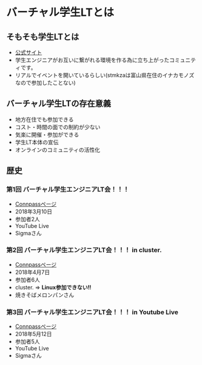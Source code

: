 # バーチャル学生LTとは
## そもそも学生LTとは
- [公式サイト](https://student-lt.tech/)
- 学生エンジニアがお互いに繋がれる環境を作る為に立ち上がったコミュニティです。
- リアルでイベントを開いているらしい(stmkzaは富山県在住のイナカモノズなので参加したことない)

## バーチャル学生LTの存在意義
- 地方在住でも参加できる
- コスト・時間の面での制約が少ない
- 気楽に開催・参加ができる
- 学生LT本体の宣伝
- オンラインのコミュニティの活性化

## 歴史
### 第1回 バーチャル学生エンジニアLT会！！！
- [Connpassページ](https://student-lt.connpass.com/event/81156/)
- 2018年3月10日
- 参加者2人
- YouTube Live
- Sigmaさん

### 第2回 バーチャル学生エンジニアLT会！！！ in cluster.
- [Connpassページ](https://student-lt.connpass.com/event/83707/)
- 2018年4月7日
- 参加者6人
- cluster. => **Linux参加できない!!**
- 焼きそばメロンパンさん

### 第3回 バーチャル学生エンジニアLT会！！！ in Youtube Live
- [Connpassページ](https://student-lt.connpass.com/event/87302/)
- 2018年5月12日
- 参加者5人
- YouTube Live
- Sigmaさん
